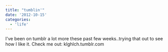 ```yaml
---
title: "tumblin'"
date: '2012-10-15'
categories:
  - 'life'
---
```


I've been on tumblr a lot more these past few weeks..trying that out to see how I like it. Check me out: klghlch.tumblr.com
